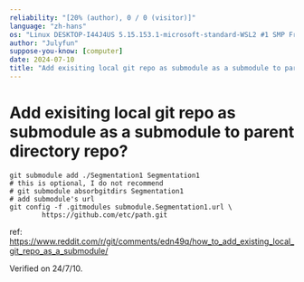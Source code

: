```yaml
---
reliability: "[20% (author), 0 / 0 (visitor)]"
language: "zh-hans"
os: "Linux DESKTOP-I44J4US 5.15.153.1-microsoft-standard-WSL2 #1 SMP Fri Mar 29 23:14:13 UTC 2024 x86_64 x86_64 x86_64 GNU/Linux"
author: "Julyfun"
suppose-you-know: [computer]
date: 2024-07-10
title: "Add exisiting local git repo as submodule as a submodule to parent directory repo?"
---
```


# Add exisiting local git repo as submodule as a submodule to parent directory repo?

```
git submodule add ./Segmentation1 Segmentation1
# this is optional, I do not recommend
# git submodule absorbgitdirs Segmentation1
# add submodule's url
git config -f .gitmodules submodule.Segmentation1.url \
        https://github.com/etc/path.git
```

ref: https://www.reddit.com/r/git/comments/edn49q/how_to_add_existing_local_git_repo_as_a_submodule/

Verified on 24/7/10.

